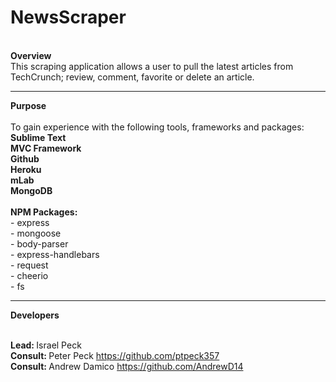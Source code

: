 # NewsScraper
<br>
<strong>Overview</strong>
<br>This scraping application allows a user to pull the latest articles from TechCrunch; review, comment, favorite or delete an article.

<hr><strong>Purpose</strong>
<br><br>To gain experience with the following tools, frameworks and packages:
<br><strong>Sublime Text</strong>
<br><strong>MVC Framework</strong>
<br><strong>Github</strong>
<br><strong>Heroku</strong>
<br><strong>mLab</strong>
<br><strong>MongoDB</strong>
<br><br><strong>NPM Packages:</strong>
<br>- express
<br>- mongoose
<br>- body-parser
<br>- express-handlebars
<br>- request
<br>- cheerio
<br>- fs

<hr><strong>Developers</strong>

<br><strong>Lead: </strong>Israel Peck
<br><strong>Consult: </strong>Peter Peck https://github.com/ptpeck357
<br><strong>Consult: </strong>Andrew Damico https://github.com/AndrewD14
